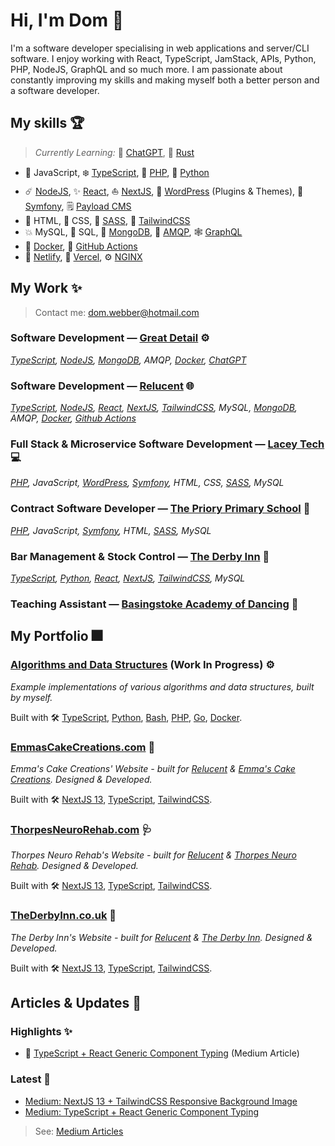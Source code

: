 # Hi, I'm Dom 👋

I'm a software developer specialising in web applications and server/CLI software.
I enjoy working with React, TypeScript, JamStack, APIs, Python, PHP, NodeJS, GraphQL and so much more.
I am passionate about constantly improving my skills and making myself both a better person and a software developer.

## My skills 🏆

> *Currently Learning:*
> 🤖 [ChatGPT][tech-chatgpt],
> 🦀 [Rust][tech-rust]

- 📏 JavaScript,
  ❄️ [TypeScript][tech-typescript],
  🐘 [PHP][tech-php],
  🐍 [Python][tech-python]
- ☄️ [NodeJS][tech-nodejs],
  ✨ [React][tech-reactjs],
  ⛵ [NextJS][tech-nextjs],
  🔌 [WordPress][tech-wordpress] (Plugins & Themes),
  📖 [Symfony][tech-symfony],
  🗒️ [Payload CMS][tech-payloadcms]
- 📝 HTML,
  💄 CSS,
  💍 [SASS][tech-sass],
  🦑 [TailwindCSS][tech-tailwindcss]
- 💥 MySQL,
  📃 SQL,
  📑 [MongoDB][tech-mongodb],
  📩 [AMQP][tech-amqp],
  🕸️ [GraphQL][tech-graphql]
- 🐳 [Docker][tech-docker],
  🏃 [GitHub Actions][tech-github-actions]
- 🛒 [Netlify][tech-netlify],
  🧰 [Vercel][tech-vercel],
  ⚙️ [NGINX][tech-nginx]

## My Work ✨

> Contact me: <dom.webber@hotmail.com>

### **Software Development** — [Great Detail][work-greatdetail] ⚙️

*[TypeScript][tech-typescript],
[NodeJS][tech-nodejs],
[MongoDB][tech-mongodb],
AMQP,
[Docker][tech-docker],
[ChatGPT][tech-chatgpt]*

### **Software Development** — [Relucent][work-relucent] 🌐

*[TypeScript][tech-typescript],
[NodeJS][tech-nodejs],
[React][tech-reactjs],
[NextJS][tech-nextjs],
[TailwindCSS][tech-tailwindcss],
MySQL,
[MongoDB][tech-mongodb],
AMQP,
[Docker][tech-docker],
[Github Actions][tech-github-actions]*

### **Full Stack & Microservice Software Development** — [Lacey Tech][work-laceytech] 💻

*[PHP][tech-php],
JavaScript,
[WordPress][tech-wordpress],
[Symfony][tech-symfony],
HTML,
CSS,
[SASS][tech-sass],
MySQL*

### **Contract Software Developer** — [The Priory Primary School][work-thepriory] 🏫

*[PHP][tech-php],
JavaScript,
[Symfony][tech-symfony],
HTML,
[SASS][tech-sass],
MySQL*

### **Bar Management & Stock Control** — [The Derby Inn][work-thederbyinn] 🍷

*[TypeScript][tech-typescript],
[Python][tech-python],
[React][tech-reactjs],
[NextJS][tech-nextjs],
[TailwindCSS][tech-tailwindcss],
MySQL*

### **Teaching Assistant** — [Basingstoke Academy of Dancing][work-basingstokeacademy] 💃

## My Portfolio 🎆

### [Algorithms and Data Structures](https://github.com/domwebber/algorithms-and-data-structures) (Work In Progress) ⚙️

*Example implementations of various algorithms and data structures, built by myself.*

Built with 🛠
[TypeScript][tech-typescript],
[Python][tech-python],
[Bash][tech-bash],
[PHP][tech-php],
[Go][tech-golang],
[Docker][tech-docker].

### [EmmasCakeCreations.com][work-emmascakecreations] 🍰

*Emma's Cake Creations' Website - built for [Relucent][work-relucent] & [Emma's Cake Creations][work-emmascakecreations]. Designed & Developed.*

Built with 🛠
[NextJS 13][tech-nextjs],
[TypeScript][tech-typescript],
[TailwindCSS][tech-tailwindcss].

### [ThorpesNeuroRehab.com][work-thorpesneurorehab] 🩺

*Thorpes Neuro Rehab's Website - built for [Relucent][work-relucent] & [Thorpes Neuro Rehab][work-thorpesneurorehab]. Designed & Developed.*

Built with 🛠️
[NextJS 13][tech-nextjs],
[TypeScript][tech-typescript],
[TailwindCSS][tech-tailwindcss].

### [TheDerbyInn.co.uk][work-thederbyinn] 🍹

*The Derby Inn's Website - built for [Relucent][work-relucent] & [The Derby Inn][work-thederbyinn]. Designed & Developed.*

Built with 🛠
[NextJS 13][tech-nextjs],
[TypeScript][tech-typescript],
[TailwindCSS][tech-tailwindcss].

## Articles & Updates 📝

### Highlights ✨

- 🌠 [TypeScript + React Generic Component Typing][article-typescript-react-generics] (Medium Article)

### Latest 👋
<!-- BLOG-POST-LIST:START -->

- [Medium: NextJS 13 + TailwindCSS Responsive Background Image](https://medium.com/@dom.webber/nextjs-13-tailwindcss-responsive-background-image-eb8ead82ab4e?source=rss-7e4c514c9a3c------2)
- [Medium: TypeScript + React Generic Component Typing](https://medium.com/@dom.webber/typescript-react-generic-component-typing-d01f59d9375b?source=rss-7e4c514c9a3c------2)
<!-- BLOG-POST-LIST:END -->

> See: [Medium Articles][me-medium]

<!-- References: -->
<!-- Technologies: -->
[tech-typescript]: https://www.typescriptlang.org "TypeScript's Website"
[tech-nodejs]: https://nodejs.org "NodeJS' Website"
[tech-reactjs]: https://reactjs.org "ReactJS' Website"
[tech-nextjs]: https://nextjs.org "NextJS' Website"
[tech-python]: https://www.python.org "Python's Website"
[tech-php]: https://www.php.net "PHP's Website"
[tech-symfony]: https://symfony.com "Symfony's Website"
[tech-wordpress]: https://wordpress.org "WordPress' Website"
[tech-sass]: https://sass-lang.com "Sass' Website"
[tech-golang]: https://go.dev "Go's Website"
[tech-docker]: https://www.docker.com "Docker's Website"
[tech-tailwindcss]: https://tailwindcss.com "TailwindCSS' Website"
[tech-bash]: https://www.gnu.org/software/bash/ "Bash's Website"
[tech-mongodb]: https://www.mongodb.com/ "MongoDB's Website"
[tech-github-actions]: https://github.com/features/actions "GitHub Actions Feature Page"
[tech-netlify]: https://www.netlify.com/ "Netlify's Website"
[tech-nginx]: https://nginx.org/ "NGINX's Website"
[tech-payloadcms]: https://payloadcms.com/ "Payload CMS' Website"
[tech-vercel]: https://vercel.com "Vercel's Website"
[tech-chatgpt]: https://openai.com/blog/chatgpt "ChatGPT's Website"
[tech-graphql]: https://graphql.org/ "The GraphQL Specification's Website"
[tech-rust]: https://www.rust-lang.org/ "Rust's Website"
[tech-amqp]: https://www.amqp.org/ "The AMQP Specification's Website"

<!-- Work References: -->
[work-greatdetail]: https://awesome-golf.com/ "Awesome Golf (by Great Detail) Website"
[work-emmascakecreations]: https://emmascakecreations.com "Emma's Cake Creations' Website"
[work-thorpesneurorehab]: https://thorpesneurorehab.com "Thorpes Neuro Rehab's Website"
[work-relucent]: https://github.com/Relucent-Software "Relucent's GitHub Profile"
[work-thederbyinn]: https://thederbyinn.co.uk "The Derby Inn's Website"
[work-laceytech]: https://lacey-tech.com "Lacey Tech's Website"
[work-basingstokeacademy]: https://www.basingstokeacademy.co.uk "Basingstoke Academy of Dancing's Website"
[work-thepriory]: https://www.theprioryprimaryschool.org.uk "The Priory Primary School's Website"

<!-- Featured Articles: -->
[article-typescript-react-generics]: https://medium.com/p/d01f59d9375b "TypeScript + React Generic Component Typing"

<!-- Personal Links: -->
[me-medium]: https://medium.com/@domwebberr "My Medium Profile"
